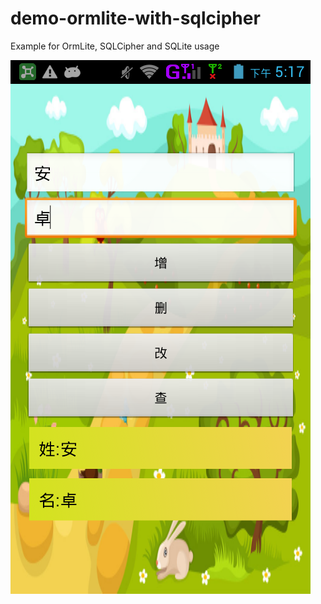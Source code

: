 demo-ormlite-with-sqlcipher
===========================

Example for OrmLite, SQLCipher and SQLite usage


![](https://github.com/longtaoge/OrmliteSQLCipher/blob/master/res/drawable/ormlitedome.png)
